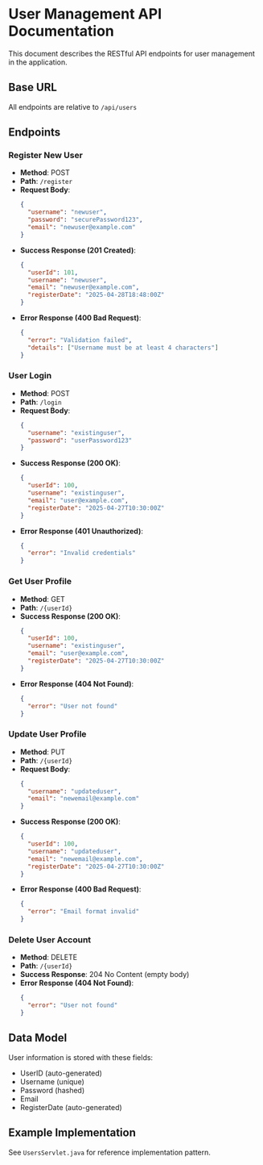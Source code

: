 # User Management API Documentation

This document describes the RESTful API endpoints for user management in the application.

## Base URL
All endpoints are relative to `/api/users`

## Endpoints

### Register New User
- **Method**: POST
- **Path**: `/register`
- **Request Body**:
  ```json
  {
    "username": "newuser",
    "password": "securePassword123",
    "email": "newuser@example.com"
  }
  ```
- **Success Response (201 Created)**:
  ```json
  {
    "userId": 101,
    "username": "newuser",
    "email": "newuser@example.com",
    "registerDate": "2025-04-28T18:48:00Z"
  }
  ```
- **Error Response (400 Bad Request)**:
  ```json
  {
    "error": "Validation failed",
    "details": ["Username must be at least 4 characters"]
  }
  ```

### User Login
- **Method**: POST  
- **Path**: `/login`
- **Request Body**:
  ```json
  {
    "username": "existinguser",
    "password": "userPassword123"
  }
  ```
- **Success Response (200 OK)**:
  ```json
  {
    "userId": 100,
    "username": "existinguser",
    "email": "user@example.com",
    "registerDate": "2025-04-27T10:30:00Z"
  }
  ```
- **Error Response (401 Unauthorized)**:
  ```json
  {
    "error": "Invalid credentials"
  }
  ```

### Get User Profile
- **Method**: GET
- **Path**: `/{userId}`
- **Success Response (200 OK)**:
  ```json
  {
    "userId": 100,
    "username": "existinguser",
    "email": "user@example.com",
    "registerDate": "2025-04-27T10:30:00Z"
  }
  ```
- **Error Response (404 Not Found)**:
  ```json
  {
    "error": "User not found"
  }
  ```

### Update User Profile
- **Method**: PUT
- **Path**: `/{userId}`
- **Request Body**:
  ```json
  {
    "username": "updateduser",
    "email": "newemail@example.com"
  }
  ```
- **Success Response (200 OK)**:
  ```json
  {
    "userId": 100,
    "username": "updateduser",
    "email": "newemail@example.com",
    "registerDate": "2025-04-27T10:30:00Z"
  }
  ```
- **Error Response (400 Bad Request)**:
  ```json
  {
    "error": "Email format invalid"
  }
  ```

### Delete User Account
- **Method**: DELETE
- **Path**: `/{userId}`
- **Success Response**: 204 No Content (empty body)
- **Error Response (404 Not Found)**:
  ```json
  {
    "error": "User not found"
  }
  ```

## Data Model
User information is stored with these fields:
- UserID (auto-generated)
- Username (unique)
- Password (hashed)
- Email
- RegisterDate (auto-generated)

## Example Implementation
See `UsersServlet.java` for reference implementation pattern.